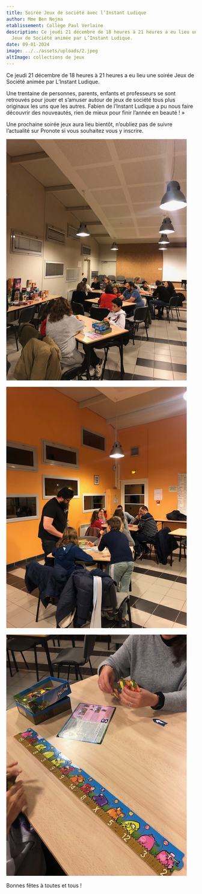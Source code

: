 ```yaml
---
title: Soirée Jeux de société avec l’Instant Ludique
author: Mme Ben Nejma
etablissement: Collège Paul Verlaine
description: Ce jeudi 21 décembre de 18 heures à 21 heures a eu lieu une soirée
  Jeux de Société animée par L’Instant Ludique.
date: 09-01-2024
image: ../../assets/uploads/2.jpeg
altImage: collections de jeux
---
```


Ce jeudi 21 décembre de 18 heures à 21 heures a eu lieu une soirée Jeux de Société animée par L’Instant Ludique.

Une trentaine de personnes, parents, enfants et professeurs se sont retrouvés pour jouer et s’amuser autour de jeux de société tous plus originaux les uns que les autres. Fabien de l’Instant Ludique a pu nous faire découvrir des nouveautés, rien de mieux pour finir l’année en beauté ! »

Une prochaine soirée jeux aura lieu bientôt, n’oubliez pas de suivre l’actualité sur Pronote si vous souhaitez vous y inscrire.

![](../../assets/uploads/0.jpeg)

![](../../assets/uploads/1.jpeg)

![](../../assets/uploads/3.jpeg)

Bonnes fêtes à toutes et tous !
